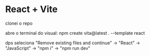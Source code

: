 # React + Vite

clonei o repo

abre o terminal do visual:
npm create vita@latest . --template react

dps seleciona "Remove existing files and continue" -> "React" -> "JavaScript" -> "npm i" -> "npm run dev"
